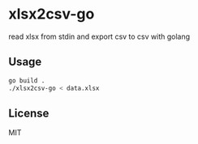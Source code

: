 # xlsx2csv-go
read xlsx from stdin and export csv to csv with golang

## Usage

```sh
go build .
./xlsx2csv-go < data.xlsx
```

## License

MIT


